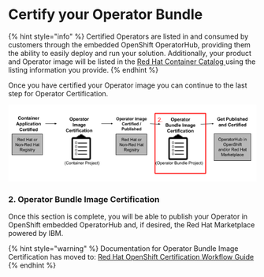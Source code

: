 # Certify your Operator Bundle

{% hint style="info" %}
Certified Operators are listed in and consumed by customers through the embedded OpenShift OperatorHub, providing them the ability to easily deploy and run your solution. Additionally, your product and Operator image will be listed in the [Red Hat Container Catalog ](https://catalog.redhat.com)using the listing information you provide.‌&#x20;
{% endhint %}

Once you have certified your Operator image you can continue to the last step for Operator Certification.&#x20;

![](../../.gitbook/assets/workflow2.png)

### 2. Operator Bundle Image Certification&#x20;

Once this section is complete, you will be able to publish your Operator in OpenShift embedded OperatorHub and, if desired, the Red Hat Marketplace powered by IBM.&#x20;

{% hint style="warning" %}
Documentation for Operator Bundle Image Certification has moved to: [Red Hat OpenShift Certification Workflow Guide](https://access.redhat.com/documentation/en-us/red\_hat\_openshift\_certification/4.9/html/red\_hat\_openshift\_software\_certification\_workflow\_guide/index)
{% endhint %}
